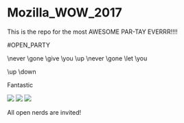 # Mozilla_WOW_2017
This is the repo for the most AWESOME PAR-TAY EVERRR!!!!

\#OPEN_PARTY

\never
\gone
\give
\you
\up
\never
\gone
\let
\you

\up
\down

Fantastic

![](https://media.giphy.com/media/LXONhtCmN32YU/giphy.gif)
![](http://cultofthepartyparrot.com/parrots/reversecongaparrot.gif)
![](http://replygif.net/i/1397.gif)

All open nerds are invited!


